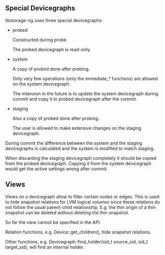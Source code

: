 
Special Devicegraphs
--------------------

libstorage-ng uses three special devicegraphs:


* probed

  Constructed during probe.

  The probed devicegraph is read-only.


* system

  A copy of probed done after probing.

  Only very few operations (only the immediate_* functions) are allowed on the
  system devicegraph.

  The intension in the future is to update the system devicegraph during
  commit and copy it to probed devicegraph after the commit.


* staging

  Also a copy of probed done after probing.

  The user is allowed to make extensive changes on the staging devicegraph.


During commit the difference between the system and the staging devicegraphs
is calculated and the system is modified to match staging.

When discarding the staging devicegraph completely it should be copied from
the probed devicegraph. Copying it from the system devicegraph would get the
active settings wrong after commit.



Views
-----

Views on a devicegraph allow to filter certain nodes or edges. This is
used to hide snapshot relations for LVM logical volumes since these
relations do not follow the usual parent-child relationship. E.g. the
thin origin of a thin snapshot can be deleted without deleting the
thin snapshot.

So far the view cannot be specified in the API.

Relation functions, e.g. Device::get_children(), hide snapshot
relations.

Other functions, e.g. Devicegraph::find_holder(sid_t source_sid, sid_t
target_sid), will find an internal holder.
